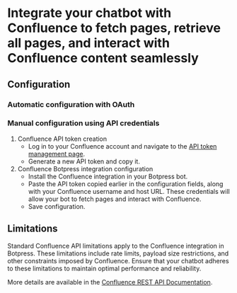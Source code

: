 # Integrate your chatbot with Confluence to fetch pages, retrieve all pages, and interact with Confluence content seamlessly

## Configuration

### Automatic configuration with OAuth

<!-- To set up the Confluence integration using OAuth, click the authorization button and follow the on-screen instructions to connect your Botpress chatbot to Confluence.

When configuring your bot with OAuth, you can either log in with your user account or with a user account you created specifically for your bot.
Please keep in mind that if you log in with your user account, the bot actions and interactions will appear as yours.
For most use cases, it is recommended to create a user account specifically for your bot. You will have to grant the bot's user appropriate permissions in Confluence for it to access pages and perform actions. -->

### Manual configuration using API credentials

1. Confluence API token creation
   - Log in to your Confluence account and navigate to the [API token management page](https://id.atlassian.com/manage-profile/security/api-tokens).
   - Generate a new API token and copy it.
2. Confluence Botpress integration configuration
   - Install the Confluence integration in your Botpress bot.
   - Paste the API token copied earlier in the configuration fields, along with your Confluence username and host URL. These credentials will allow your bot to fetch pages and interact with Confluence.
   - Save configuration.

## Limitations

Standard Confluence API limitations apply to the Confluence integration in Botpress. These limitations include rate limits, payload size restrictions, and other constraints imposed by Confluence. Ensure that your chatbot adheres to these limitations to maintain optimal performance and reliability.

More details are available in the [Confluence REST API Documentation](https://dqeveloper.atlassian.com/cloud/confluence/rest/).
